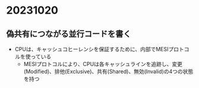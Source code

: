 # 20231020

## 偽共有につながる並行コードを書く

- CPUは、キャッシュコヒーレンシを保証するために、内部でMESIプロトコルを使っている
  - MESIプロトコルにより、CPUは各キャッシュラインを追跡し、変更(Modified)、排他(Exclusive)、共有(Shared)、無効(Invalid)の4つの状態を持つ
